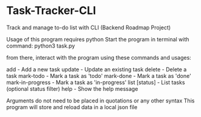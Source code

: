 # Task-Tracker-CLI
Track and manage to-do list with CLI (Backend Roadmap Project)

Usage of this program requires python
Start the program in terminal with command: python3 task.py

from there, interact with the program using these commands and usages: 

add <description>         - Add a new task
update <id> <description> - Update an existing task
delete <id>               - Delete a task
mark-todo <id>            - Mark a task as 'todo'
mark-done <id>            - Mark a task as 'done'
mark-in-progress <id>     - Mark a task as 'in-progress'
list [status]             - List tasks (optional status filter)
help                      - Show the help message

Arguments do not need to be placed in quotations or any other syntax
This program will store and reload data in a local json file
